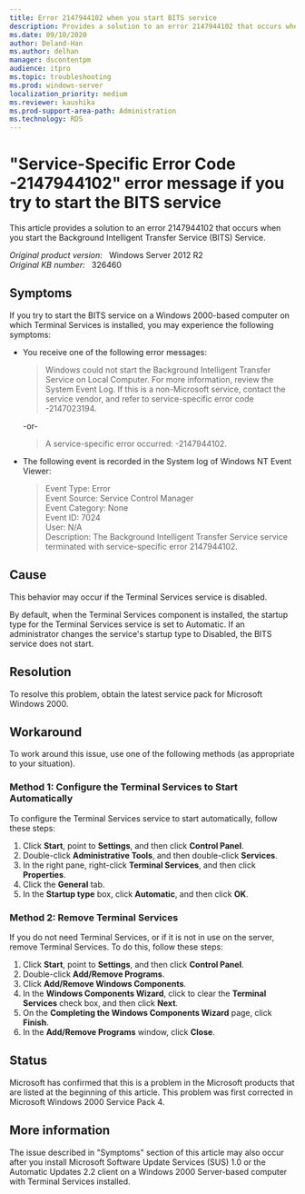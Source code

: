 ```yaml
---
title: Error 2147944102 when you start BITS service
description: Provides a solution to an error 2147944102 that occurs when you start the Background Intelligent Transfer Service (BITS) Service.
ms.date: 09/10/2020
author: Deland-Han
ms.author: delhan
manager: dscontentpm
audience: itpro
ms.topic: troubleshooting
ms.prod: windows-server
localization_priority: medium
ms.reviewer: kaushika
ms.prod-support-area-path: Administration
ms.technology: RDS
---
```

# "Service-Specific Error Code -2147944102" error message if you try to start the BITS service

This article provides a solution to an error 2147944102 that occurs when you start the Background Intelligent Transfer Service (BITS) Service.

_Original product version:_ &nbsp; Windows Server 2012 R2  
_Original KB number:_ &nbsp; 326460

## Symptoms

If you try to start the BITS service on a Windows 2000-based computer on which Terminal Services is installed, you may experience the following symptoms:

- You receive one of the following error messages:

    > Windows could not start the Background Intelligent Transfer Service on Local Computer. For more information, review the System Event Log. If this is a non-Microsoft service, contact the service vendor, and refer to service-specific error code -2147023194.

    -or-

    > A service-specific error occurred: -2147944102.

- The following event is recorded in the System log of Windows NT Event Viewer:

    > Event Type: Error  
    Event Source: Service Control Manager  
    Event Category: None  
    Event ID: 7024  
    User: N/A  
    Description: The Background Intelligent Transfer Service service terminated with service-specific error 2147944102.

## Cause

This behavior may occur if the Terminal Services service is disabled.

By default, when the Terminal Services component is installed, the startup type for the Terminal Services service is set to Automatic. If an administrator changes the service's startup type to Disabled, the BITS service does not start.

## Resolution

To resolve this problem, obtain the latest service pack for Microsoft Windows 2000.

## Workaround

To work around this issue, use one of the following methods (as appropriate to your situation).

### Method 1: Configure the Terminal Services to Start Automatically

To configure the Terminal Services service to start automatically, follow these steps:

1. Click **Start**, point to **Settings**, and then click **Control Panel**.
2. Double-click **Administrative Tools**, and then double-click **Services**.
3. In the right pane, right-click **Terminal Services**, and then click **Properties**.
4. Click the **General** tab.
5. In the **Startup type** box, click **Automatic**, and then click **OK**.

### Method 2: Remove Terminal Services

If you do not need Terminal Services, or if it is not in use on the server, remove Terminal Services. To do this, follow these steps:

1. Click **Start**, point to **Settings**, and then click **Control Panel**.
2. Double-click **Add/Remove Programs**.
3. Click **Add/Remove Windows Components**.
4. In the **Windows Components Wizard**, click to clear the **Terminal Services** check box, and then click **Next**.
5. On the **Completing the Windows Components Wizard** page, click **Finish**.
6. In the **Add/Remove Programs** window, click **Close**.

## Status

Microsoft has confirmed that this is a problem in the Microsoft products that are listed at the beginning of this article. This problem was first corrected in Microsoft Windows 2000 Service Pack 4.

## More information

The issue described in "Symptoms" section of this article may also occur after you install Microsoft Software Update Services (SUS) 1.0 or the Automatic Updates 2.2 client on a Windows 2000 Server-based computer with Terminal Services installed.
